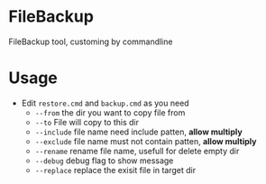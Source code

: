 # FileBackup
FileBackup tool, customing by commandline

# Usage
* Edit `restore.cmd` and `backup.cmd` as you need
    * `--from` the dir you want to copy file from
    * `--to` File will copy to this dir
    * `--include` file name need include patten, **allow multiply**
    * `--exclude` file name must not contain patten, **allow multiply**
    * `--rename` rename file name, usefull for delete empty dir
    * `--debug` debug flag to show message
    * `--replace` replace the exisit file in target dir
